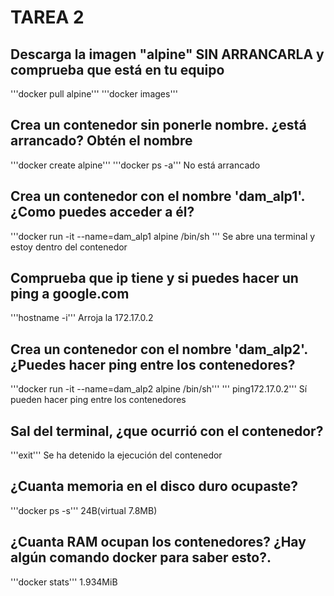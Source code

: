 # TAREA 2

## Descarga la imagen "alpine" SIN ARRANCARLA y comprueba que está en tu equipo
'''docker pull alpine'''
'''docker images'''

## Crea un contenedor sin ponerle nombre. ¿está arrancado? Obtén el nombre
'''docker create alpine'''
'''docker ps -a'''
No está arrancado

## Crea un contenedor con el nombre 'dam_alp1'. ¿Como puedes acceder a él?
'''docker run -it --name=dam_alp1 alpine /bin/sh
'''
Se abre una terminal y estoy dentro del contenedor

## Comprueba que ip tiene y si puedes hacer un ping a google.com
'''hostname -i'''
Arroja la 172.17.0.2

## Crea un contenedor con el nombre 'dam_alp2'. ¿Puedes hacer ping entre los contenedores?
'''docker run -it --name=dam_alp2 alpine /bin/sh'''
''' ping172.17.0.2'''
Sí pueden hacer ping entre los contenedores

## Sal del terminal, ¿que ocurrió con el contenedor?
'''exit'''
Se ha detenido la ejecución del contenedor

## ¿Cuanta memoria en el disco duro ocupaste?
  '''docker ps -s'''
  24B(virtual 7.8MB)
  
## ¿Cuanta RAM ocupan los contenedores? ¿Hay algún comando docker para saber esto?.
'''docker stats'''
1.934MiB
